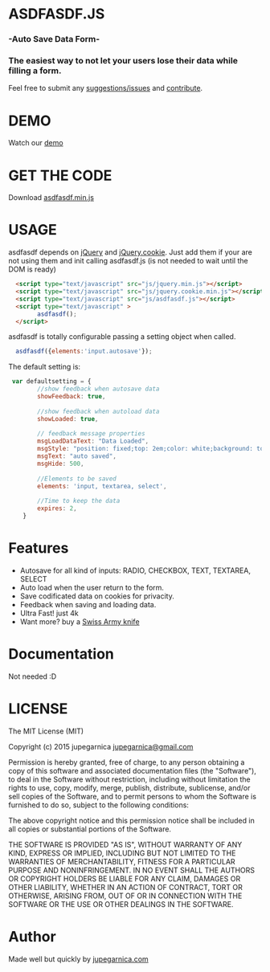 # ASDFASDF.JS
### -Auto Save Data Form-
### **The easiest way to not let your users lose their data while filling a form.**

Feel free to submit any [suggestions/issues](https://github.com/jupegarnica/asdfasdf.js/issues) and [contribute](https://github.com/jupegarnica/asdfasdf.js/pulls).

# DEMO

Watch our [demo](http://jupegarnica.github.io/asdfasdf.js/)

# GET THE CODE

Download [asdfasdf.min.js](https://raw.githubusercontent.com/jupegarnica/asdfasdf.js/gh-pages/asdfasdf.min.js)

# USAGE

asdfasdf depends on [jQuery](http://jquery.com/) and [jQuery.cookie](https://github.com/carhartl/jquery-cookie). Just add them if your are not using them and init calling asdfasdf.js (is not needed to wait until the DOM is ready)

```HTML
  <script type="text/javascript" src="js/jquery.min.js"></script>
  <script type="text/javascript" src="js/jquery.cookie.min.js"></script>
  <script type="text/javascript" src="js/asdfasdf.js"></script>
  <script type="text/javascript" >
        asdfasdf(); 
  </script>
```
asdfasdf is totally configurable passing a setting object when called.
```javascript
  asdfasdf({elements:'input.autosave'});
```
The default setting is:

```javascript
 var defaultsetting = {
        //show feedback when autosave data
        showFeedback: true,  
        
        //show feedback when autoload data
        showLoaded: true,     
        
        // feedback message properties
        msgLoadDataText: "Data Loaded", 
        msgStyle: "position: fixed;top: 2em;color: white;background: tomato;right: 50%;transform: translateX(50%);width: auto;display: inline-block;padding: 0.5em;border-radius: 0.3em;text-transform: uppercase;",
        msgText: "auto saved",
        msgHide: 500,
        
        //Elements to be saved
        elements: 'input, textarea, select',
        
        //Time to keep the data
        expires: 2,
    }
```



# Features

* Autosave for all kind of inputs:  RADIO, CHECKBOX, TEXT, TEXTAREA, SELECT
* Auto load when the user return to the form.
* Save codificated data on cookies for privacity.
* Feedback when saving and loading data.
* Ultra Fast! just 4k
* Want more?  buy a [Swiss Army knife](http://en.wikipedia.org/wiki/Swiss_Army_knife)



# Documentation

Not needed :D

# LICENSE

The MIT License (MIT)

Copyright (c) 2015 jupegarnica <jupegarnica@gmail.com>

Permission is hereby granted, free of charge, to any person obtaining a copy
of this software and associated documentation files (the "Software"), to deal
in the Software without restriction, including without limitation the rights
to use, copy, modify, merge, publish, distribute, sublicense, and/or sell
copies of the Software, and to permit persons to whom the Software is
furnished to do so, subject to the following conditions:

The above copyright notice and this permission notice shall be included in
all copies or substantial portions of the Software.

THE SOFTWARE IS PROVIDED "AS IS", WITHOUT WARRANTY OF ANY KIND, EXPRESS OR
IMPLIED, INCLUDING BUT NOT LIMITED TO THE WARRANTIES OF MERCHANTABILITY,
FITNESS FOR A PARTICULAR PURPOSE AND NONINFRINGEMENT. IN NO EVENT SHALL THE
AUTHORS OR COPYRIGHT HOLDERS BE LIABLE FOR ANY CLAIM, DAMAGES OR OTHER
LIABILITY, WHETHER IN AN ACTION OF CONTRACT, TORT OR OTHERWISE, ARISING FROM,
OUT OF OR IN CONNECTION WITH THE SOFTWARE OR THE USE OR OTHER DEALINGS IN
THE SOFTWARE.

# Author

Made well but quickly by [jupegarnica.com](http://jupegarnica.com)